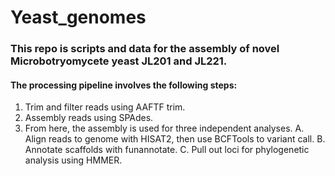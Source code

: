 # Yeast_genomes

### This repo is scripts and data for the assembly of novel Microbotryomycete yeast JL201 and JL221.

#### The processing pipeline involves the following steps:

1. Trim and filter reads using AAFTF trim.
2. Assembly reads using SPAdes.
3. From here, the assembly is used for three independent analyses.
  A. Align reads to genome with HISAT2, then use BCFTools to variant call.
  B. Annotate scaffolds with funannotate.
  C. Pull out loci for phylogenetic analysis using HMMER.
